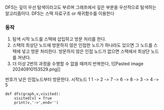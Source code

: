 DFS는 깊이 우선 탐색이라고도 부르며 그래프에서 깊은 부분을 우선적으로 탐색하는 알고리즘이다.
DFS는 스택 자료구조 or 재귀함수를 이용한다

### 동작
1. 탐색 시작 노드를 스택에 삽입하고 방문 처리를 한다.
2. 스택의 최상단 노드에 방문하지 않은 인접한 노드가 하나라도 있으면 그 노드를 스택에 넣고 방문 처리한다. 방문하지 않은 인접 노드가 없으면 스택에서 최상단 노드를 꺼낸다.
3. 더 이상 2번의 과정을 수행할 수 없을 때까지 반복한다,
![[Pasted image 20240910153529.png]]

번호가 낮은 인접노드부터 방문한다.
시작노드 1 
1 -> 2 -> 7 -> 6 -> 8 -> 3 -> 4 -> 5

```
def dfs(graph,v,visited):
	visited[v] = True
	print(v,'->',end='')
	
	
		
	
```


